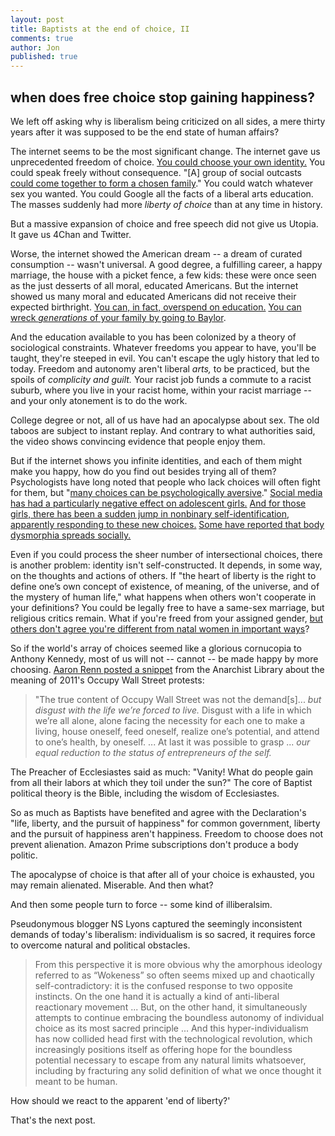 ```yaml
---
layout: post
title: Baptists at the end of choice, II
comments: true
author: Jon
published: true
---
```


## when does free choice stop gaining happiness?

We left off asking why is liberalism being criticized on all sides, a mere thirty years after it was supposed to be the end state of human affairs?

The internet seems to be the most significant change.  The internet gave us unprecedented freedom of choice.  [You could choose your own identity.](https://en.wikipedia.org/wiki/On_the_Internet,_nobody_knows_you%27re_a_dog)  You could speak freely without consequence. "[A] group of social outcasts [could come together to form a chosen family](https://www.vulture.com/article/joss-whedon-allegations.html)." You could watch whatever sex you wanted. You could Google all the facts of a liberal arts education. The masses suddenly had more *liberty of choice* than at any time in history.

But a massive expansion of choice and free speech did not give us Utopia.  It gave us 4Chan and Twitter.

Worse, the internet showed the American dream -- a dream of curated consumption -- wasn't universal.  A good degree, a fulfilling career, a happy marriage, the house with a picket fence, a few kids: these were once seen as the just desserts of all moral, educated Americans. But the internet showed us many moral and educated Americans did not receive their expected birthright. [You can, in fact, overspend on education.](https://www.npr.org/2021/08/21/1030023061/the-debt-trap-author-on-the-generational-setbacks-from-student-loans)  [You can wreck *generations* of your family by going to Baylor](https://www.wsj.com/artiacles/baylor-university-college-debt-parent-plus-loans-11634138239).

And the education available to you has been colonized by a theory of sociological constraints. Whatever freedoms you appear to have, you'll be taught, they're steeped in evil. You can't escape the ugly history that led to today. Freedom and autonomy aren't liberal *arts,* to be practiced, but the spoils of *complicity and guilt.*  Your racist job funds a commute to a racist suburb, where you live in your racist home, within your racist marriage -- and your only atonement is to do the work.

College degree or not, all of us have had an apocalypse about sex.  The old taboos are subject to instant replay. And contrary to what authorities said, the video shows convincing evidence that people enjoy them.

But if the internet shows you infinite identities, and each of them might make you happy, how do you find out besides trying all of them?  Psychologists have long noted that people who lack choices will often fight for them, but "[many choices can be psychologically aversive](https://en.wikipedia.org/wiki/Decision_fatigue#cite_note-decision-fatigue-exhausts-3)." [Social media has had a particularly negative effect on adolescent girls.](https://counseling.northwestern.edu/blog/effects-social-media-teen-girls/) [And for those girls, there has been a sudden jump in nonbinary self-identification, apparently responding to these new choices.](https://news.gallup.com/poll/329708/lgbt-identification-rises-latest-estimate.aspx) [Some have  reported that body dysmorphia spreads socially.](https://journals.plos.org/plosone/article?id=10.1371/journal.pone.0202330)

Even if you could process the sheer number of intersectional choices, there is another problem: identity isn't self-constructed.  It depends, in some way, on the thoughts and actions of others. If "the heart of liberty is the right to define one’s own concept of existence, of meaning, of the universe, and of the mystery of human life," what happens when others won't cooperate in your definitions?  You could be legally free to have a same-sex marriage, but religious critics remain. What if you're freed from your assigned gender, [but others don't agree you're different from natal women in important ways](https://www.washingtonpost.com/opinions/2022/01/13/trans-women-sports-uncomfortable-questions/)?

So if the world's array of choices seemed like a glorious cornucopia to Anthony Kennedy, most of us will not -- cannot -- be made happy by more choosing. [Aaron Renn posted a snippet](https://themasculinist.com/the-masculinist-59-what-happens-when-grandma-doesnt-die/?utm_source=rss&utm_medium=rss&utm_campaign=the-masculinist-59-what-happens-when-grandma-doesnt-die) from the Anarchist Library about the meaning of 2011's Occupy Wall Street protests:

> "The true content of Occupy Wall Street was not the demand[s]... *but disgust with the life we’re forced to live.* Disgust with a life in which we’re all alone, alone facing the necessity for each one to make a living, house oneself, feed oneself, realize one’s potential, and attend to one’s health, by oneself. ... At last it was possible to grasp ... *our equal reduction to the status of entrepreneurs of the self.*

The Preacher of Ecclesiastes said as much: "Vanity!  What do people gain from all their labors at which they toil under the sun?"  The core of Baptist political theory is the Bible, including the wisdom of Ecclesiastes.

So as much as Baptists have benefited and agree with the Declaration's "life, liberty, and the pursuit of happiness" for common government, liberty and the pursuit of happiness aren't happiness. Freedom to choose does not prevent alienation. Amazon Prime subscriptions don't produce a body politic.

The apocalypse of choice is that after all of your choice is exhausted, you may remain alienated.  Miserable. And then what?

And then some people turn to force -- some kind of illiberalsim.

Pseudonymous blogger NS Lyons  captured the seemingly inconsistent demands of today's liberalism: individualism is so sacred, it requires force to overcome natural and political obstacles.
>From this perspective it is more obvious why the amorphous ideology referred to as “Wokeness” so often seems mixed up and chaotically self-contradictory: it is the confused response to two opposite instincts. On the one hand it is actually a kind of anti-liberal reactionary movement ...  But, on the other hand, it simultaneously attempts to continue embracing the boundless autonomy of individual choice as its most sacred principle ... And this hyper-individualism has now collided head first with the technological revolution, which increasingly positions itself as offering hope for the boundless potential necessary to escape from any natural limits whatsoever, including by fracturing any solid definition of what we once thought it meant to be human.

How should we react to the apparent 'end of liberty?'

That's the next post.
